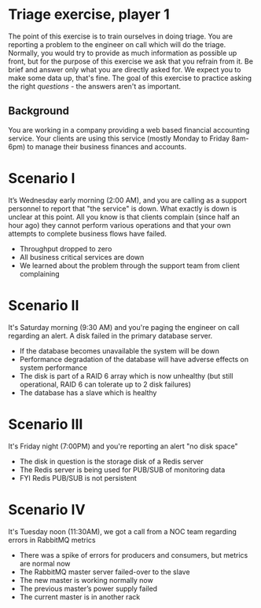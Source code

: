 # Triage exercise, player 1
The point of this exercise is to train ourselves in doing triage.
You are reporting a problem to the engineer on call which will do the triage. Normally, you would try to provide as much information as possible up front, but for the purpose of this exercise we ask that you refrain from it. Be brief and answer only what you are directly asked for.
We expect you to make some data up, that's fine. The goal of this exercise to practice asking the right *questions* - the answers aren't as important.

## Background
You are working in a company providing a web based financial accounting service. Your clients are using this service (mostly Monday to Friday 8am-6pm) to manage their business finances and accounts.

# Scenario I
It’s Wednesday early morning (2:00 AM), and you are calling as a support personnel to report that "the service" is down.
What exactly is down is unclear at this point. All you know is that clients complain (since half an hour ago) they cannot perform various operations and that your own attempts to complete business flows have failed.

- Throughput dropped to zero
- All business critical services are down
- We learned about the problem through the support team from client complaining

# Scenario II
It's Saturday morning (9:30 AM) and you're paging the engineer on call regarding an alert. A disk failed in the primary database server.

- If the database becomes unavailable the system will be down
- Performance degradation of the database will have adverse effects on system performance
- The disk is part of a RAID 6 array which is now unhealthy (but still operational, RAID 6 can tolerate up to 2 disk failures)
- The database has a slave which is healthy


# Scenario III
It's Friday night (7:00PM) and you're reporting an alert "no disk space"

- The disk in question is the storage disk of a Redis server
- The Redis server is being used for PUB/SUB of monitoring data
- FYI Redis PUB/SUB is not persistent

# Scenario IV
It's Tuesday noon (11:30AM), we got a call from a NOC team regarding errors in RabbitMQ metrics

- There was a spike of errors for producers and consumers, but metrics are normal now
- The RabbitMQ master server failed-over to the slave
- The new master is working normally now
- The previous master’s power supply failed
- The current master is in another rack
